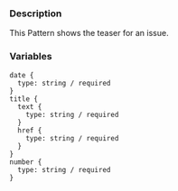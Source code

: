 ### Description
This Pattern shows the teaser for an issue.

### Variables
~~~
date {
  type: string / required 
}
title {
  text {
    type: string / required
  }
  href {
    type: string / required
  }
}
number {
  type: string / required
}
  

~~~
